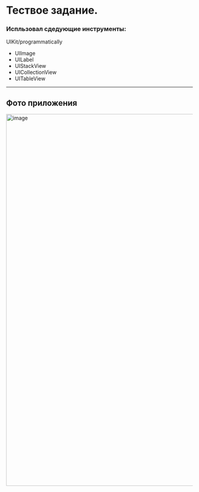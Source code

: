 # Тествое задание. 
### Испльзовал сдедующие инструменты:
UIKit/programmatically
- UIImage
- UILabel
- UIStackView
- UICollectionView
- UITableView

--- 
## Фото приложения

 <img src="Images/image.png" alt="image" width="1000" />
